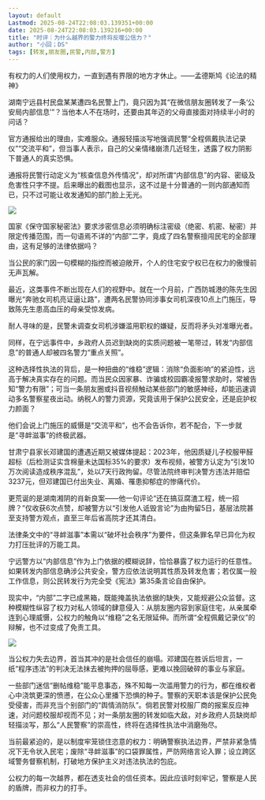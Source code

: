 ```yaml
---
layout: default
Lastmod: 2025-08-24T22:08:03.139351+00:00
date: 2025-08-24T22:08:03.139216+00:00
title: "时评｜为什么越界的警力终将反噬公信力？"
author: "小回；DS"
tags: [转发,朋友圈,民警,内部,警方]
---
```


有权力的人们使用权力，一直到遇有界限的地方才休止。——孟德斯鸠《论法的精神》

湖南宁远县村民盘某某遭四名民警上门，竟只因为其“在微信朋友圈转发了一条‘公安局内部信息’”？当他本人不在场时，还要由其年迈的父母直接面对持续半小时的问话？

官方通报给出的理由，实难服众。通报轻描淡写地强调民警“全程佩戴执法记录仪”“交流平和”，但当事人表示，自己的父亲情绪崩溃几近轻生，透露了权力阴影下普通人的真实恐惧。

通报将民警行动定义为“核查信息外传情况”，却对所谓“内部信息”的内容、密级及危害性只字不提。后来曝出的截图也显示，这不过是十分普通的一则内部通知而已，只不过可能让收发通知的部门脸上无光。

![](https://images.weserv.nl/?url=https%3A//mmbiz.qpic.cn/mmbiz_jpg/YEflgk7kGHH93MadqHQ3YKtxhBOsS7urb3Hz67j3TABVBUMSFtUmviaHb7iav3TkXoHhEsAPrhf1GBZcjGz2zFrQ/640%3Fwx_fmt%3Djpeg)

国家《保守国家秘密法》要求涉密信息必须明确标注密级（绝密、机密、秘密）并限定传播范围，而一句语焉不详的“内部”二字，竟成了四名警察擅闯民宅的全部理由，这有足够的法律依据吗？

当公民的家门因一句模糊的指控而被迫敞开，个人的住宅安宁权已在权力的傲慢前无声瓦解。

最近，这类事件不断出现在人们的视野中。就在一个月前，广西防城港的陈先生因曝光“奔驰女司机亮证逼让路”，遭两名民警协同涉事女司机深夜10点上门施压，导致陈先生患高血压的母亲受惊发病。

耐人寻味的是，民警未调查女司机涉嫌滥用职权的嫌疑，反而将矛头对准曝光者。

同样，在宁远事件中，乡政府人员迟到缺岗的实质问题被一笔带过，转发“内部信息”的普通人却被四名警力“重点关照”。

这种选择性执法的背后，是一种扭曲的“维稳”逻辑：消除“负面影响”的紧迫性，远高于解决真实存在的问题。而当民众因家暴、诈骗或校园霸凌报警求助时，常被告知“警力有限”；可当一条朋友圈或抖音视频触动某些部门的敏感神经，却能迅速调动多名警察星夜出动。纳税人的警力资源，究竟该用于保护公民安全，还是庇护权力颜面？

他们会说上门施压的威慑是“交流平和”，也不会告诉你，若不配合，下一步就是“寻衅滋事”的终极武器。

甘肃宁县家长邓建国的遭遇近期又被媒体提起：2023年，他因质疑儿子校服甲醛超标（后检测证实含棉量未达国标35%的要求）发布视频，被警方认定为“引发10万次阅读造成秩序混乱”，处以7天行政拘留。尽管法院终审判决警方违法并赔偿3237元，但邓建国已付出失业、离婚、罹患抑郁症的惨痛代价。

更荒诞的是湖南湘阴的肖新良案——他一句评论“还在搞豆腐渣工程，统一招牌？”仅收获6次点赞，却被警方以“引发他人诋毁言论”为由拘留5日，基层法院甚至支持警方观点，直至三年后省高院才还其清白。

法律条文中的“寻衅滋事”本需以“破坏社会秩序”为要件，但这条罪名早已异化为权力打压批评的万能工具。

宁远警方以“内部信息”作为上门依据的模糊说辞，恰恰暴露了权力运行的任意性。如果转发内部信息确涉公共安全，警方应依法说明其性质及转发危害；若仅属一般工作信息，则公民转发行为完全受《宪法》第35条言论自由保护。

现实中，“内部”二字已成黑箱，既能掩盖执法依据的缺失，又能规避公众监督。这种模糊性纵容了权力对私人领域的肆意侵入：从朋友圈内容到家庭住宅，从亲属牵连到心理威慑，公权力的触角以“维稳”之名无限延伸。而所谓“全程佩戴记录仪”的辩解，也不过变成了免责工具。

![](https://images.weserv.nl/?url=https%3A//mmbiz.qpic.cn/mmbiz_jpg/YEflgk7kGHH93MadqHQ3YKtxhBOsS7urwV8aibCH2C52DFwerfPEjlKibItMF2JseTKgve2icCZtASl8Fku2P30qQ/640%3Fwx_fmt%3Djpeg)

当公权力失去边界，首当其冲的是社会信任的崩塌。邓建国在胜诉后坦言，一纸“程序违法”的判决无法抹去被拘押的屈辱感，更难以挽回破碎的事业与家庭。

一些部门迷信“删帖维稳”能平息事态，殊不知每一次滥用警力的行为，都在维权者心中浇筑更深的愤懑，在公众心里播下恐惧的种子。警察的天职本该是保护公民免受侵害，而非充当个别部门的“舆情消防队”。倘若民警对校服厂商的报案反应神速，对问题校服却视而不见；对一条朋友圈的转发如临大敌，对乡政府人员缺岗却轻描淡写，那么“人民警察”的崇高性，终将在选择性执法中消磨殆尽。

当前最紧迫的，是以制度牢笼锁住恣意的权力：明确警察执法边界，严禁非紧急情况下无令状入民宅；废除“寻衅滋事”的口袋罪属性，严防网络言论入罪；设立跨区域警务督察机制，打破地方保护主义对违法执法的包庇。

公权力的每一次越界，都在透支社会的信任资本。因此应该时刻牢记，警察是人民的盾牌，而非权力的打手。

